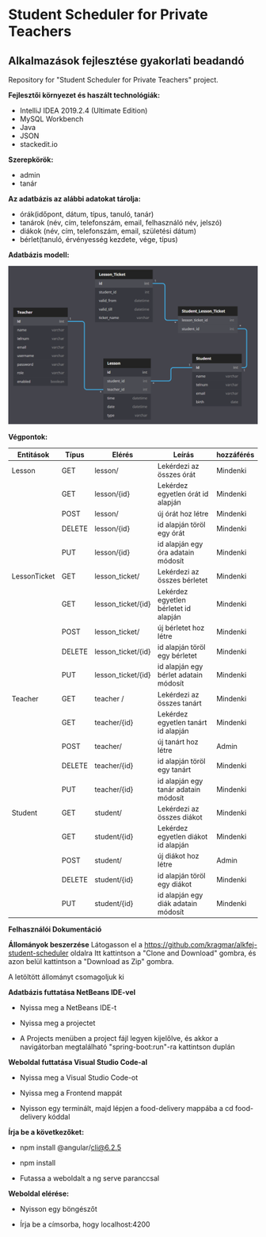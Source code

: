 # Student Scheduler for Private Teachers
## Alkalmazások fejlesztése gyakorlati beadandó
Repository for "Student Scheduler for Private Teachers" project.

**Fejlesztői környezet és haszált technológiák:**

 - IntelliJ IDEA 2019.2.4 (Ultimate Edition)
 - MySQL Workbench
 - Java
 - JSON
 - stackedit.io

**Szerepkörök:**
 - admin
 - tanár
 
**Az adatbázis az alábbi adatokat tárolja:**
 - órák(időpont, dátum, típus, tanuló, tanár)
 - tanárok (név, cím, telefonszám, email, felhasználó név, jelszó)
 - diákok (név, cím, telefonszám, email, születési dátum)
 - bérlet(tanuló, érvényesség kezdete, vége, típus)
 
 **Adatbázis modell:**
 
![adatb](https://github.com/kragmar/alkfej-student-scheduler/blob/master/2019-11-08%2002_06_23-dbdiagram.io%20-%20Database%20Relationship%20Diagrams%20Design%20Tool.png)

**Végpontok:**

| Entitások | Típus | Elérés | Leírás | hozzáférés | 
| -| -| -|-|-|
|Lesson | GET | lesson/ | Lekérdezi az összes órát | Mindenki| 
| | GET | lesson/{id} | Lekérdez egyetlen órát id alapján | Mindenki| 
|| POST| lesson/ | új órát hoz létre| Mindenki|
| | DELETE| lesson/{id} | id alapján töröl egy órát | Mindenki|
| | PUT| lesson/{id} | id alapján egy óra adatain módosít | Mindenki|
|LessonTicket | GET | lesson_ticket/ | Lekérdezi az összes bérletet | Mindenki| 
| | GET | lesson_ticket/{id} | Lekérdez egyetlen bérletet id alapján | Mindenki| 
|| POST| lesson_ticket/ | új bérletet hoz létre|Mindenki|
| | DELETE| lesson_ticket/{id} | id alapján töröl egy bérletet | Mindenki|
| | PUT| lesson_ticket/{id} | id alapján egy bérlet adatain módosít | Mindenki|
|Teacher | GET | teacher / | Lekérdezi az összes tanárt | Mindenki| 
| | GET | teacher/{id} | Lekérdez egyetlen tanárt id alapján | Mindenki| 
|| POST| teacher/ | új tanárt hoz létre| Admin|
| | DELETE| teacher/{id} | id alapján töröl egy tanárt | Mindenki|
| | PUT| teacher/{id} | id alapján egy tanár adatain módosít | Mindenki|
|Student | GET | student/ | Lekérdezi az összes diákot | Mindenki| 
| | GET | student/{id} | Lekérdez egyetlen diákot id alapján | Mindenki| 
|| POST| student/ | új diákot hoz létre| Admin|
| | DELETE| student/{id} | id alapján töröl egy diákot | Mindenki|
| | PUT| student/{id} | id alapján egy diák adatain módosít | Mindenki|

**Felhasználói Dokumentáció**

**Állományok beszerzése**
Látogasson el a https://github.com/kragmar/alkfej-student-scheduler oldalra
Itt kattintson a "Clone and Download" gombra, és azon belül kattintson a "Download as Zip" gombra.

A letöltött állományt csomagoljuk ki

**Adatbázis futtatása NetBeans IDE-vel**

 - Nyissa meg a NetBeans IDE-t

 - Nyissa meg a projectet

 - A Projects menüben a project fájl legyen kijelőlve, és akkor a navigátorban megtalálható "spring-boot:run"-ra kattintson
   duplán

**Weboldal futtatása Visual Studio Code-al**
 - Nyissa meg a Visual Studio Code-ot

 - Nyissa meg a Frontend mappát

 - Nyisson egy terminált, majd lépjen a food-delivery mappába a cd food-delivery kóddal

**Írja be a következőket:**
 - npm install @angular/cli@6.2.5

 - npm install

 - Futassa a weboldalt a ng serve paranccsal

**Weboldal elérése:**

- Nyisson egy böngészőt

- Írja be a címsorba, hogy localhost:4200
